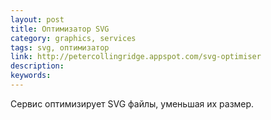 ```yaml
---
layout: post
title: Оптимизатор SVG
category: graphics, services
tags: svg, оптимизатор
link: http://petercollingridge.appspot.com/svg-optimiser
description:
keywords:
---
```


<p>Сервис оптимизирует SVG файлы, уменьшая их размер.</p>
